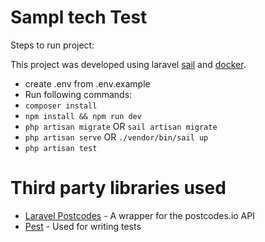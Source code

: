 # Sampl tech Test

Steps to run project:

This project was developed using laravel [sail](https://laravel.com/docs/10.x/sail#main-content) and [docker](https://www.docker.com/).

- create .env from .env.example
- Run following commands:
- `composer install`
- `npm install && npm run dev`
- `php artisan migrate` OR `sail artisan migrate`
- `php artisan serve` OR `./vendor/bin/sail up`
- `php artisan test`

# Third party libraries used
- [Laravel Postcodes](https://github.com/JustSteveKing/LaravelPostcodes) - A wrapper for the postcodes.io API
- [Pest](https://pestphp.com/docs/announcing-pest2) - Used for writing tests

